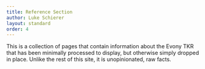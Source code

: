 ```yaml
---
title: Reference Section
author: Luke Schierer
layout: standard
order: 4
---
```


This is a collection of pages that contain information about the Evony TKR that has been minimally processed to display, but otherwise simply dropped in place.  Unlike the rest of this site, it is unopinionated, raw facts.
